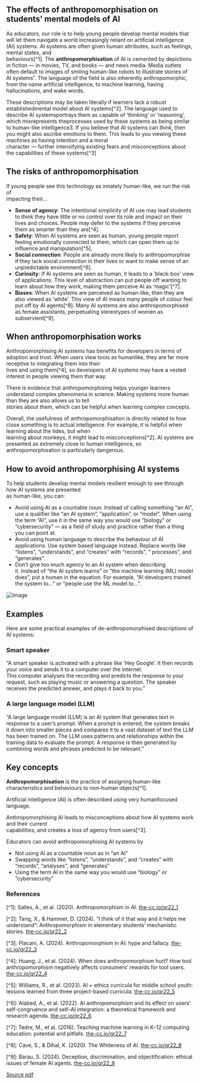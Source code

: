 ## The effects of anthropomorphisation on students' mental models of AI

As educators, our role is to help young people develop mental models that will let them navigate a world increasingly reliant on artificial intelligence (AI) systems. AI systems are often given human attributes, such as feelings, mental states, and  
behaviours\[^1\]. The **anthropomorphisation** of AI is cemented by depictions in fiction — in movies, TV, and books — and news media. Media outlets often default to images of smiling human-like robots to illustrate stories of AI systems¹. The language of the field is also inherently anthropomorphic, from the name artificial intelligence, to machine learning, having hallucinations, and wake words.

These descriptions may be taken literally if learners lack a robust establishedmental model about AI systems\[^2\]. The language used to describe AI systemsportrays them as capable of ‘thinking’ or ‘reasoning’, which misrepresents theprocesses used by these systems as being similar to human-like intelligence3. If you believe that AI systems can think, then you might also ascribe emotions to them. This leads to you viewing these machines as having intention and a moral  
character — further intensifying existing fears and misconceptions about the capabilities of these systems\[^3\]

## The risks of anthropomorphisation

If young people see this technology as innately human-like, we run the risk of  
impacting their…

*   **Sense of agency**: The intentional simplicity of AI use may lead students to think they have little or no control over its role and impact on their lives and choices. People may defer to the systems if they perceive them as smarter than they are\[^4\].
*   **Safety**: When AI systems are seen as human, young people report feeling emotionally connected to them, which can open them up to influence and manipulation\[^5\].
*   **Social connection**: People are already more likely to anthropomorphise if they lack social connection in their lives or want to make sense of an unpredictable environment\[^6\].
*   **Curiosity**: If AI systems are seen as human, it leads to a ‘black-box’ view of applications. This level of abstraction can put people off wanting to learn about how they work, making them perceive AI as ‘magic’\[^7\].
*   **Biases**: When AI systems are perceived as human-like, then they are also viewed as ‘white’. This view of AI means many people of colour feel put off by AI agents\[^8\]. Many AI systems are also anthropomorphised as female assistants, perpetuating stereotypes of women as subservient\[^9\].

## When anthropomorphisation works

Anthropomorphising AI systems has benefits for developers in terms of adoption and trust. When users view tools as humanlike, they are far more receptive to integrating them into their  
lives and using them\[^4\], so developers of AI systems may have a vested interest in people viewing them that way.

There is evidence that anthropomorphising helps younger learners understand complex phenomena in science. Making systems more human than they are also allows us to tell  
stories about them, which can be helpful when learning complex concepts.

Overall, the usefulness of anthropomorphisation is directly related to how close something is to actual intelligence. For example, it is helpful when learning about the tides, but when  
learning about monkeys, it might lead to misconceptions\[^2\]. AI systems are presented as extremely close to human intelligence, so anthropomorphisation is particularly dangerous.

## How to avoid anthropomorphising AI systems

To help students develop mental models resilient enough to see through how AI systems are presented  
as human-like, you can:

*   Avoid using AI as a countable noun. Instead of calling something “an AI”, use a qualifier like “an AI system”, “application”, or “model”. When using the term “AI”, use it in the same way you would use “biology” or “cybersecurity” — as a field of study and practice rather than a thing you can point at.
*   Avoid using human language to describe the behaviour of AI applications. Use system based language instead. Replace words like “listens”, “understands”, and “creates” with “records”, “ processes”, and “generates”.
*   Don’t give too much agency to an AI system when describing  
    it. Instead of “the AI system learns” or “the machine learning (ML) model does”, put a human in the equation. For example, “AI developers trained the system to…” or “people use the ML model to…”.

![Image](Image)

## Examples

Here are some practical examples of de-anthropomorphised descriptions of AI systems:

### Smart speaker

“A smart speaker is activated with a phrase like ‘Hey Google’. It then records your voice and sends it to a computer over the internet.  
This computer analyses the recording and predicts the response to your request, such as playing music or answering a question. The speaker receives the predicted answer, and plays it back to you.”

### A large language model (LLM)

“A large language model (LLM) is an AI system that generates text in response to a user’s prompt. When a prompt is entered, the system breaks it down into smaller pieces and compares it to a vast dataset of text the LLM has been trained on. The LLM uses patterns and relationships within the training data to evaluate the prompt. A response is then generated by combining words and phrases predicted to be relevant.”

## Key concepts

**Anthropomorphisation** is the practice of assigning human-like characteristics and behaviours to non-human objects\[^1\].

Artificial intelligence (AI) is often described using very humanfocused language.

Anthropomorphising AI leads to misconceptions about how AI systems work and their current  
capabilities, and creates a loss of agency from users\[^3\].

Educators can avoid anthropomorphising AI systems by

*   Not using AI as a countable noun as in “an AI”
*   Swapping words like “listens”, “understands”, and “creates” with “records”, “analyses”, and “generates”
*   Using the term AI in the same way you would use “biology” or “cybersecurity”

### References

\[^1\]: Salles, A., et al. (2020). Anthropomorphism in AI. [the-cc.io/qr22\_1](the-cc.io/qr22_1)

\[^2\]: Tang, X., & Hammer, D. (2024). “I think of it that way and it helps me understand”: Anthropomorphism in elementary students’ mechanistic stories. [the-cc.io/qr22\_2](the-cc.io/qr22_2)

\[^3\]: Placani, A. (2024). Anthropomorphism in AI: hype and fallacy. [the-cc.io/qr22\_3](the-cc.io/qr22_2)

\[^4\]: Huang, J., et al. (2024). When does anthropomorphism hurt? How tool anthropomorphism negatively affects consumers’ rewards for tool users. [the-cc.io/qr22\_4](the-cc.io/qr22_4)

\[^5\]: Williams, R., et al. (2023). AI + ethics curricula for middle school youth: lessons learned from three project-based curricula. [the-cc.io/qr22\_5](the-cc.io/qr22_5)

\[^6\]: Alabed, A., et al. (2022). AI anthropomorphism and its effect on users’ self-congruence and self–AI integration: a theoretical framework and research agenda. [the-cc.io/qr22\_6](the-cc.io/qr22_6)

\[^7\]: Tedre, M., et al. (2016). Teaching machine learning in K–12 computing education: potential and pitfalls. [the-cc.io/qr22\_7](the-cc.io/qr22_7)

\[^8\]: Cave, S., & Dihal, K. (2020). The Whiteness of AI. [the-cc.io/qr22\_8](the-cc.io/qr22_8)

\[^9\]: Barau, S. (2024). Deception, discrimination, and objectification: ethical issues of female AI agents. [the-cc.io/qr22\_9](the-cc.io/qr22_9)

[Source pdf](https://static.raspberrypi.org/files/curriculum/quickreads/22-Pedagogy_Summary_Anthropomorphism_2025.pdf)